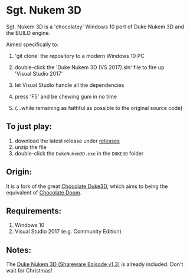 ﻿Sgt. Nukem 3D
=============

Sgt. Nukem 3D is a 'chocolatey' Windows 10 port of Duke Nukem 3D and the BUILD engine.


Aimed specifically to:

1. 'git clone' the repository to a modern Windows 10 PC
2. double-click the 'Duke Nukem 3D (VS 2017).sln' file to fire up 'Visual Studio 2017'
3. let Visual Studio handle all the dependencies
4. press 'F5' and be chewing gum in no time

5. (...while remaining as faithful as possible to the original source code)



To just play:
-------------

1. download the latest release under [releases](https://github.com/Sgt-Nukem/Sgt.-Nukem-3D/releases)
2. unzip the file
3. double-click the `DukeNukem3D.exe` in the `DUKE3D` folder



Origin:
-------

It is a fork of the great [Chocolate Duke3D](https://github.com/fabiensanglard/chocolate_duke3D),
which aims to being the equivalent of [Chocolate Doom](http://www.chocolate-doom.org/wiki/index.php/Chocolate_Doom).



Requirements:
-------------

1. Windows 10
2. Visual Studio 2017 (e.g. Community Edition)



Notes:
------

The [Duke Nukem 3D (Shareware Episode v1.3)](https://legacy.3drealms.com/duke3d/) is already included. Don't wait for Christmas!
